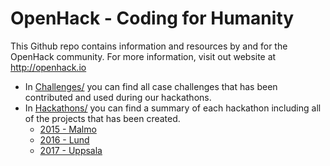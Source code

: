 # OpenHack - Coding for Humanity
This Github repo contains information and resources by and for the OpenHack community. For more information, visit out website at http://openhack.io

* In [Challenges/](Challenges/) you can find all case challenges that has been contributed and used during our hackathons.
* In [Hackathons/](Hackathons/) you can find a summary of each hackathon including all of the projects that has been created.
  * [2015 - Malmo](Hackathons/2015_Malmo/2015_Malmo_Summary.md)
  * [2016 - Lund](Hackathons/2016_Lund/2016_Lund_Summary.md)
  * [2017 - Uppsala](Hackathons/2017_Uppsala/2017_Uppsala_Summary.md)
